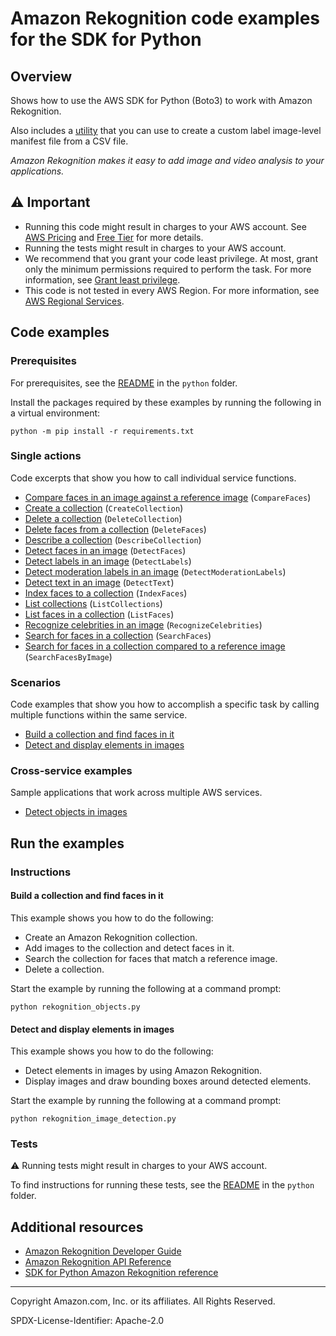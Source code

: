 <!--Generated by WRITEME on 2023-09-12 00:35:23.885124 (UTC)-->
# Amazon Rekognition code examples for the SDK for Python

## Overview

Shows how to use the AWS SDK for Python (Boto3) to work with Amazon Rekognition.

<!--custom.overview.start-->
Also includes a [utility](custom_labels_csv_to_manifest.py) that you can use to create a custom label image-level manifest 
file from a CSV file.
<!--custom.overview.end-->

*Amazon Rekognition makes it easy to add image and video analysis to your applications.*

## ⚠ Important

* Running this code might result in charges to your AWS account. See [AWS Pricing](https://aws.amazon.com/pricing/?aws-products-pricing.sort-by=item.additionalFields.productNameLowercase&aws-products-pricing.sort-order=asc&awsf.Free%20Tier%20Type=*all&awsf.tech-category=*all) and [Free Tier](https://aws.amazon.com/free/?all-free-tier.sort-by=item.additionalFields.SortRank&all-free-tier.sort-order=asc&awsf.Free%20Tier%20Types=*all&awsf.Free%20Tier%20Categories=*all) for more details.
* Running the tests might result in charges to your AWS account.
* We recommend that you grant your code least privilege. At most, grant only the minimum permissions required to perform the task. For more information, see [Grant least privilege](https://docs.aws.amazon.com/IAM/latest/UserGuide/best-practices.html#grant-least-privilege).
* This code is not tested in every AWS Region. For more information, see [AWS Regional Services](https://aws.amazon.com/about-aws/global-infrastructure/regional-product-services).

<!--custom.important.start-->
<!--custom.important.end-->

## Code examples

### Prerequisites

For prerequisites, see the [README](../../README.md#Prerequisites) in the `python` folder.

Install the packages required by these examples by running the following in a virtual environment:

```
python -m pip install -r requirements.txt
```

<!--custom.prerequisites.start-->
<!--custom.prerequisites.end-->

### Single actions

Code excerpts that show you how to call individual service functions.

* [Compare faces in an image against a reference image](rekognition_image_detection.py#L105) (`CompareFaces`)
* [Create a collection](rekognition_collections.py#L271) (`CreateCollection`)
* [Delete a collection](rekognition_collections.py#L101) (`DeleteCollection`)
* [Delete faces from a collection](rekognition_collections.py#L234) (`DeleteFaces`)
* [Describe a collection](rekognition_collections.py#L79) (`DescribeCollection`)
* [Detect faces in an image](rekognition_image_detection.py#L86) (`DetectFaces`)
* [Detect labels in an image](rekognition_image_detection.py#L137) (`DetectLabels`)
* [Detect moderation labels in an image](rekognition_image_detection.py#L157) (`DetectModerationLabels`)
* [Detect text in an image](rekognition_image_detection.py#L180) (`DetectText`)
* [Index faces to a collection](rekognition_collections.py#L115) (`IndexFaces`)
* [List collections](rekognition_collections.py#L292) (`ListCollections`)
* [List faces in a collection](rekognition_collections.py#L147) (`ListFaces`)
* [Recognize celebrities in an image](rekognition_image_detection.py#L198) (`RecognizeCelebrities`)
* [Search for faces in a collection](rekognition_collections.py#L204) (`SearchFaces`)
* [Search for faces in a collection compared to a reference image](rekognition_collections.py#L169) (`SearchFacesByImage`)

### Scenarios

Code examples that show you how to accomplish a specific task by calling multiple
functions within the same service.

* [Build a collection and find faces in it](rekognition_objects.py)
* [Detect and display elements in images](rekognition_image_detection.py)

### Cross-service examples

Sample applications that work across multiple AWS services.

* [Detect objects in images](../../cross_service/photo_analyzer)

## Run the examples

### Instructions


<!--custom.instructions.start-->
<!--custom.instructions.end-->



#### Build a collection and find faces in it

This example shows you how to do the following:

* Create an Amazon Rekognition collection.
* Add images to the collection and detect faces in it.
* Search the collection for faces that match a reference image.
* Delete a collection.

<!--custom.scenario_prereqs.rekognition_Usage_FindFacesInCollection.start-->
<!--custom.scenario_prereqs.rekognition_Usage_FindFacesInCollection.end-->

Start the example by running the following at a command prompt:

```
python rekognition_objects.py
```


<!--custom.scenarios.rekognition_Usage_FindFacesInCollection.start-->
<!--custom.scenarios.rekognition_Usage_FindFacesInCollection.end-->

#### Detect and display elements in images

This example shows you how to do the following:

* Detect elements in images by using Amazon Rekognition.
* Display images and draw bounding boxes around detected elements.

<!--custom.scenario_prereqs.rekognition_Usage_DetectAndDisplayImage.start-->
<!--custom.scenario_prereqs.rekognition_Usage_DetectAndDisplayImage.end-->

Start the example by running the following at a command prompt:

```
python rekognition_image_detection.py
```


<!--custom.scenarios.rekognition_Usage_DetectAndDisplayImage.start-->
<!--custom.scenarios.rekognition_Usage_DetectAndDisplayImage.end-->

### Tests

⚠ Running tests might result in charges to your AWS account.


To find instructions for running these tests, see the [README](../../README.md#Tests)
in the `python` folder.



<!--custom.tests.start-->
<!--custom.tests.end-->

## Additional resources

* [Amazon Rekognition Developer Guide](https://docs.aws.amazon.com/rekognition/latest/dg/what-is.html)
* [Amazon Rekognition API Reference](https://docs.aws.amazon.com/rekognition/latest/APIReference/Welcome.html)
* [SDK for Python Amazon Rekognition reference](https://boto3.amazonaws.com/v1/documentation/api/latest/reference/services/rekognition.html)

<!--custom.resources.start-->
<!--custom.resources.end-->

---

Copyright Amazon.com, Inc. or its affiliates. All Rights Reserved.

SPDX-License-Identifier: Apache-2.0